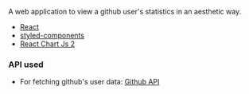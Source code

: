 A web application to view a github user's statistics in an aesthetic way.



- [React](https://reactjs.org/)
- [styled-components](https://styled-components.com/)
- [React Chart Js 2](https://www.npmjs.com/package/react-chartjs-2)


### API used

- For fetching github's user data: [Github API](https://developer.github.com/v3/)

